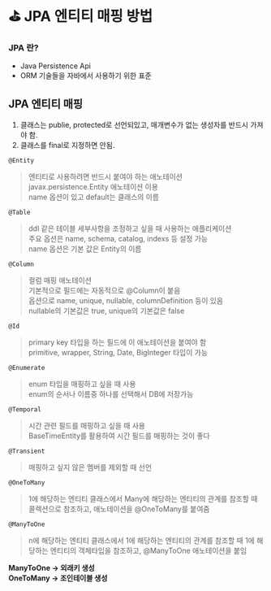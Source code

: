 # ⛳️ JPA 엔티티 매핑 방법
### JPA 란?
* Java Persistence Api
* ORM 기술들을 자바에서 사용하기 위한 표준

## JPA 엔티티 매핑
1. 클래스는 publie, protected로 선언되있고, 매개변수가 없는 생성자를 반드시 가져야 함.
2. 클래스를 final로 지정하면 안됨.

```@Entity```
> 엔티티로 사용하려면 반드시 붙여야 하는 애노테이션  
> javax.persistence.Entity 애노테이션 이용  
> name 옵션이 있고 default는 클래스의 이름

```@Table```
> ddl 같은 테이블 세부사항을 조정하고 싶을 때 사용하는 애플리케이션  
> 주요 옵션은 name, schema, catalog, indexs 등 설정 가능  
> name 옵션은 기본 값은 Entity의 이름

```@Column```
> 컬럼 매핑 애노테이션  
> 기본적으로 필드에는 자동적으로 @Column이 붙음  
> 옵션으로 name, unique, nullable, columnDefinition 등이 있음  
> nullable의 기본값은 true, unique의 기본값은 false

```@Id```
> primary key 타입을 하는 필드에 이 애노테이션을 붙여야 함  
> primitive, wrapper, String, Date, BigInteger 타입이 가능

```@Enumerate```
> enum 타입을 매핑하고 싶을 때 사용  
> enum의 순서나 이름중 하나를 선택해서 DB에 저장가능

```@Temporal```
> 시간 관련 필드를 매핑하고 싶을 때 사용  
> BaseTimeEntity를 활용하여 시간 필드를 매핑하는 것이 좋다

```@Transient```
> 매핑하고 싶지 않은 멤버를 제외할 때 선언

```@OneToMany```
> 1에 해당하는 엔티티 클래스에서 Many에 해당하는 엔티티의 관계를 참조할 때 콜렉션으로 참조하고, 애노테이션을 @OneToMany를 붙여줌

```@ManyToOne```
> n에 해당하는 엔티티 클래스에서 1에 해당하는 엔티티의 관계를 참조할 때 1에 해당하는 엔티티의 객체타입을 참조하고, @ManyToOne 애노테이션을 붙임

**ManyToOne → 외래키 생성**  
**OneToMany → 조인테이블 생성**